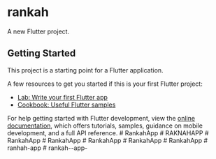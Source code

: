 # rankah

A new Flutter project.

## Getting Started

This project is a starting point for a Flutter application.

A few resources to get you started if this is your first Flutter project:

- [Lab: Write your first Flutter app](https://docs.flutter.dev/get-started/codelab)
- [Cookbook: Useful Flutter samples](https://docs.flutter.dev/cookbook)

For help getting started with Flutter development, view the
[online documentation](https://docs.flutter.dev/), which offers tutorials,
samples, guidance on mobile development, and a full API reference.
#   R a n k a h A p p  
 #   R A K N A H A P P  
 #   R a n k a h A p p  
 #   R a n k a h A p p  
 #   R a n k a h A p p  
 #   R a n k a h A p p  
 #   R a n k a h A p p  
 #   r a n h a h - a p p  
 #   r a n k a h - - a p p -  
 